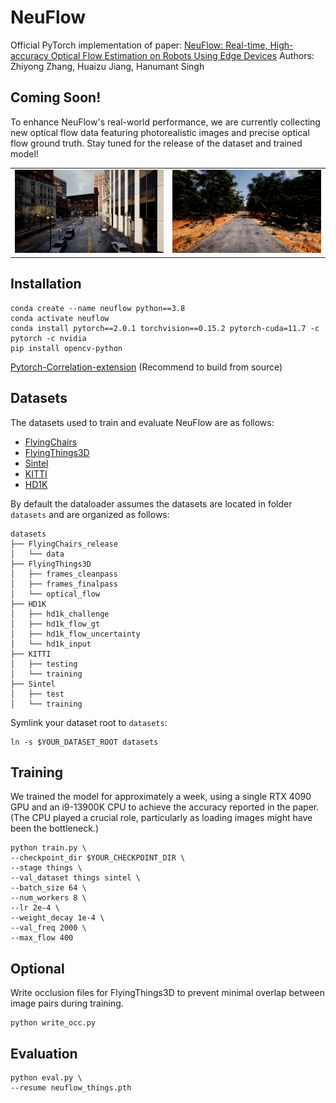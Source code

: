 # NeuFlow

Official PyTorch implementation of paper:
[NeuFlow: Real-time, High-accuracy Optical Flow Estimation on Robots Using Edge Devices](NeuFlow.pdf)
Authors: Zhiyong Zhang, Huaizu Jiang, Hanumant Singh

## Coming Soon!

To enhance NeuFlow's real-world performance, we are currently collecting new optical flow data featuring photorealistic images and precise optical flow ground truth. Stay tuned for the release of the dataset and trained model!


<table align="center">
  <tr>
    <td> 
      <img src="dataset_preview/dataset_1.png" width="600" >
    </td>
    <td> 
      <img src="dataset_preview/dataset_2.png" width="600" >
    </td>
  </tr>
</table>

## Installation

```
conda create --name neuflow python==3.8
conda activate neuflow
conda install pytorch==2.0.1 torchvision==0.15.2 pytorch-cuda=11.7 -c pytorch -c nvidia
pip install opencv-python
```

[Pytorch-Correlation-extension](https://github.com/ClementPinard/Pytorch-Correlation-extension) (Recommend to build from source)

## Datasets

The datasets used to train and evaluate NeuFlow are as follows:

* [FlyingChairs](https://lmb.informatik.uni-freiburg.de/resources/datasets/FlyingChairs.en.html#flyingchairs)
* [FlyingThings3D](https://lmb.informatik.uni-freiburg.de/resources/datasets/SceneFlowDatasets.en.html)
* [Sintel](http://sintel.is.tue.mpg.de/)
* [KITTI](http://www.cvlibs.net/datasets/kitti/eval_scene_flow.php?benchmark=flow)
* [HD1K](http://hci-benchmark.iwr.uni-heidelberg.de/) 

By default the dataloader assumes the datasets are located in folder `datasets` and are organized as follows:

```
datasets
├── FlyingChairs_release
│   └── data
├── FlyingThings3D
│   ├── frames_cleanpass
│   ├── frames_finalpass
│   └── optical_flow
├── HD1K
│   ├── hd1k_challenge
│   ├── hd1k_flow_gt
│   ├── hd1k_flow_uncertainty
│   └── hd1k_input
├── KITTI
│   ├── testing
│   └── training
├── Sintel
│   ├── test
│   └── training
```

Symlink your dataset root to `datasets`:

```shell
ln -s $YOUR_DATASET_ROOT datasets
```

## Training

We trained the model for approximately a week, using a single RTX 4090 GPU and an i9-13900K CPU to achieve the accuracy reported in the paper. (The CPU played a crucial role, particularly as loading images might have been the bottleneck.)

```
python train.py \
--checkpoint_dir $YOUR_CHECKPOINT_DIR \
--stage things \
--val_dataset things sintel \
--batch_size 64 \
--num_workers 8 \
--lr 2e-4 \
--weight_decay 1e-4 \
--val_freq 2000 \
--max_flow 400
```

## Optional

Write occlusion files for FlyingThings3D to prevent minimal overlap between image pairs during training.
```
python write_occ.py
```

## Evaluation

```
python eval.py \
--resume neuflow_things.pth
```